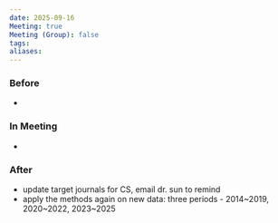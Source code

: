 ```yaml
---
date: 2025-09-16
Meeting: true
Meeting (Group): false
tags: 
aliases:
---
```


### Before
- 

### In Meeting
- 

### After
- update target journals for CS, email dr. sun to remind
- apply the methods again on new data: three periods - 2014~2019, 2020~2022, 2023~2025